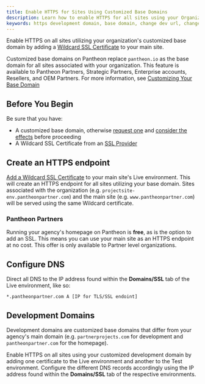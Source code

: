 ```yaml
---
title: Enable HTTPS for Sites Using Customized Base Domains
description: Learn how to enable HTTPS for all sites using your Organization's customized base domain.
keywords: https development domain, base domain, change dev url, change development domain, change base domain, dev url, wildcard, cname, edge, dns, https
---
```

Enable HTTPS on all sites utilizing your organization's customized base domain by adding a [Wildcard SSL Certificate](/docs/articles/sites/domains/adding-a-ssl-certificate-for-secure-https-communication#wildcard) to your main site.

Customized base domains on Pantheon replace `pantheon.io` as the base domain for all sites associated with your organization. This feature is available to Pantheon Partners, Strategic Partners, Enterprise accounts, Resellers, and OEM Partners. For more information, see [Customizing Your Base Domain](/docs/articles/organizations/base-domains)
## Before You Begin
Be sure that you have:

- A customized base domain, otherwise  [request one](/docs/articles/organizations/base-domains/#request-the-base-domain) and [consider the effects](/docs/articles/organizations/base-domains/#effects-and-considerations) before proceeding
- A Wildcard SSL Certificate from an [SSL Provider](/docs/articles/sites/domains/adding-a-ssl-certificate-for-secure-https-communication#ssl-providers)

## Create an HTTPS endpoint
[Add a Wildcard SSL Certificate](/docs/articles/sites/domains/adding-a-ssl-certificate-for-secure-https-communication#steps-to-enable-ssl) to your main site's Live environment. This will create an HTTPS endpoint for all sites utilizing your base domain. Sites associated with the organization (e.g. `projectsite-env.pantheonpartner.com`) and the main site (e.g. `www.pantheonpartner.com`) will be served using the same Wildcard certificate.
### Pantheon Partners
Running your agency's homepage on Pantheon is **free**, as is the option to add an SSL. This means you can use your main site as an HTTPS endpoint at no cost. This offer is only available to Partner level organizations.
## Configure DNS
Direct all DNS to the IP address found within the **Domains/SSL** tab of the Live environment, like so:
```
*.pantheonpartner.com A [IP for TLS/SSL endoint]
```
## Development Domains
Development domains are customized base domains that differ from your agency's main domain (e.g. `partnerprojects.com` for development and `pantheonpartner.com` for the homepage).

Enable HTTPS on all sites using your customized development domain by adding one certificate to the Live environment and another to the Test environment. Configure the different DNS records accordingly using the IP address found within the **Domains/SSL** tab of the respective environments.
